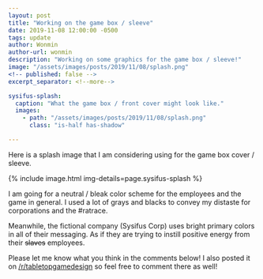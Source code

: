 ```yaml
---
layout: post
title: "Working on the game box / sleeve"
date: 2019-11-08 12:00:00 -0500
tags: update
author: Wonmin
author-url: wonmin
description: "Working on some graphics for the game box / sleeve!"
image: "/assets/images/posts/2019/11/08/splash.png"
<!-- published: false -->
excerpt_separator: <!--more-->

sysifus-splash:
  caption: "What the game box / front cover might look like."
  images:
    - path: "/assets/images/posts/2019/11/08/splash.png"
      class: "is-half has-shadow"

---
```


Here is a splash image that I am considering using for the game box cover / sleeve.

{% include image.html img-details=page.sysifus-splash %}

I am going for a neutral / bleak color scheme for the employees and the game in general. I used a lot of grays and blacks to convey my distaste for corporations and the #ratrace.

Meanwhile, the fictional company (Sysifus Corp) uses bright primary colors in all of their messaging. As if they are trying to instill positive energy from their ~~slaves~~ employees.

Please let me know what you think in the comments below! I also posted it on [/r/tabletopgamedesign](https://www.reddit.com/r/tabletopgamedesign/comments/dtnoh1/working_on_the_game_cover_not_really_sure_what/) so feel free to comment there as well!
